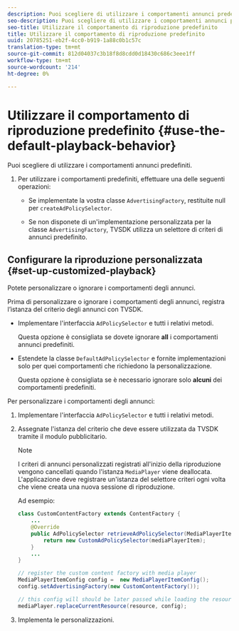 ```yaml
---
description: Puoi scegliere di utilizzare i comportamenti annunci predefiniti.
seo-description: Puoi scegliere di utilizzare i comportamenti annunci predefiniti.
seo-title: Utilizzare il comportamento di riproduzione predefinito
title: Utilizzare il comportamento di riproduzione predefinito
uuid: 20785251-eb2f-4cc0-b919-1a88c0b1c57c
translation-type: tm+mt
source-git-commit: 812d04037c3b18f8d8cdd0d18430c686c3eee1ff
workflow-type: tm+mt
source-wordcount: '214'
ht-degree: 0%

---
```



# Utilizzare il comportamento di riproduzione predefinito {#use-the-default-playback-behavior}

Puoi scegliere di utilizzare i comportamenti annunci predefiniti.

1. Per utilizzare i comportamenti predefiniti, effettuare una delle seguenti operazioni:

   * Se implementate la vostra classe `AdvertisingFactory`, restituite null per `createAdPolicySelector`.

   * Se non disponete di un&#39;implementazione personalizzata per la classe `AdvertisingFactory`, TVSDK utilizza un selettore di criteri di annunci predefinito.

## Configurare la riproduzione personalizzata {#set-up-customized-playback}

Potete personalizzare o ignorare i comportamenti degli annunci.

Prima di personalizzare o ignorare i comportamenti degli annunci, registra l’istanza del criterio degli annunci con TVSDK.

* Implementare l&#39;interfaccia `AdPolicySelector` e tutti i relativi metodi.

   Questa opzione è consigliata se dovete ignorare **all** i comportamenti annunci predefiniti.

* Estendete la classe `DefaultAdPolicySelector` e fornite implementazioni solo per quei comportamenti che richiedono la personalizzazione.

   Questa opzione è consigliata se è necessario ignorare solo **alcuni** dei comportamenti predefiniti.

Per personalizzare i comportamenti degli annunci:

1. Implementare l&#39;interfaccia `AdPolicySelector` e tutti i relativi metodi.
1. Assegnate l&#39;istanza del criterio che deve essere utilizzata da TVSDK tramite il modulo pubblicitario.

   >[!NOTE]
   >
   >I criteri di annunci personalizzati registrati all&#39;inizio della riproduzione vengono cancellati quando l&#39;istanza `MediaPlayer` viene deallocata. L&#39;applicazione deve registrare un&#39;istanza del selettore criteri ogni volta che viene creata una nuova sessione di riproduzione.

   Ad esempio:

   ```java
   class CustomContentFactory extends ContentFactory { 
       ... 
       @Override 
       public AdPolicySelector retrieveAdPolicySelector(MediaPlayerItem mediaPlayerItem) { 
           return new CustomAdPolicySelector(mediaPlayerItem); 
       } 
       ... 
   } 
   
   // register the custom content factory with media player 
   MediaPlayerItemConfig config =  new MediaPlayerItemConfig(); 
   config.setAdvertisingFactory(new CustomContentFactory()); 
   
   // this config will should be later passed while loading the resource 
   mediaPlayer.replaceCurrentResource(resource, config);
   ```

1. Implementa le personalizzazioni.
